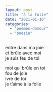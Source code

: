 ```yaml
---
layout: post
title: "à la folie"
date: "2021-01-16"
categories: 
  - "poemes-damour"
  - "poesie"
---
```


entre dans ma joie  
et brûle avec moi  
je suis feu de toi

moi qui brûle en toi  
fou de joie  
ivre de toi  
je t’aime à la folie
